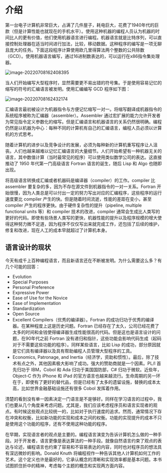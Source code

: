 # 介绍
第一台电子计算机非常巨大，占满了几件屋子，耗电巨大，花费了1940年代的巨款（但是计算性能也就现在的手机水平）。使用这种机器的编程人员认为机器的时间比人的更有价值，他们使用机器语言进行编程。机器语言就是比特序列，可以直接控制处理器在适当时间进行加法，比较，移动数据。这种程序的编写是一项无聊且庞大的任务。下面这段程序计算使用欧几里得算法两个整数的公共除数（GCD）。使用机器语言编写，通过16进制数表达的，可以运行在x86指令集处理器。

![image-20220708162408395](D:\md\programming_language_pragmatics_4th\src\assets\1.introduction\image-20220708162408395.png)

当人们开始编写大型程序时，显然需要更不易出错的符号集。于是使用容易记忆的缩写的符号的汇编语言被发明。使用汇编编写 GCD 程序如下图：

![image-20220708162432174](D:\md\programming_language_pragmatics_4th\src\assets\1.introduction\image-20220708162432174.png)

汇编语言最初被设计为机器指令与方便记忆缩写一对一。将缩写翻译成机器指令的系统程序被称为汇编器（assembler）。Assembler 通过宏扩展的能力允许开发者为常见指令定义参数化的缩写。但是汇编语言和机器语言的关系仍然很明确。编程仍然是以机器为中心：每种不同的计算机有自己的汇编语言，编程人员必须以计算机的方式思考。

随着计算机的进步以及竞争设计的发展，必须为每种新的计算机重写程序让人沮丧。人们也越来越难以记忆汇编语言的大量细节。人们开始希望有一种机器无关的语言，其中数值计算（当时最常见的程序）可以使用类似数学公司的表达。这直接推动了 1950 年代第一门高级语言 Fortran 语言的诞生，随后 Lisp 和 Algo 也随即出现。

将高级语言转换成汇编或者机器码是编译器（compiler）的工作。compiler 比 assembler 要复杂的多，因为不存在源文件到机器指令的一对一关系。Fortran 开始很慢，因为人类总是可以付出一定的努力写出对应的汇编程序，这些程序的运行速度要比 compiler 产生的快。但是随着时间流逝，性能的差距在变小，甚至 compiler 产生的程序更快。由于硬件复杂性的提升（pipeline, multiple functional units 等）和 compiler 技术的改进，compiler 通常会生成比人类写的更好的代码。即使有些场景人类写的更快，机器性能的提升以及程序规模的增大使得这种努力微不足道，因为程序不仅仅写出来就完成工作，还包括了后续的维护，修复和改进，现在人工的成本早就超过了计算机本身。



## 语言设计的现状

今天有成千上百种编程语言，而且新语言还在不断被发明。为什么需要这么多？有几个可能的回答：

- Evolution
- Special Purposes
- Personal Preference
- Expressive Power
- Ease of Use for the Novice
- Ease of Implementation
- Standardization
- Open Source
- Excellent Compilers（优秀的编译器）。Fortran 的成功归功于优秀的编译器。在某种程度上这是历史问题。Fortran 已经存在了太久，公司已经花费了太多的时间和金钱使得编译器生成性能很高的代码。但是这也是语言设计的问题，在90年代之前 Fortran 没有递归和指针，这些功能会影响代码生成（起码对于不需要这些功能的程序）。同样某些语言，比如 Lisp 的成功，部分原因就是它们具有编译器以及具有帮助编程人员管理大型程序的工具。
- Economics, Patronage, and Inertia（经济学，资助和惯性）。最后，除了技术有点之外，其他因素极大影响了成功。强大的赞助商就是一个因素。PL/I 首先归功于 IBM，Cobol 和 Ada 归功于美国国防部，C# 归功于微软。近些年，Object-C 作为 iPhone 和 iPad 的官方语言也越来越流行。生命周期的另一环在于，即使有了更好的替代品，但是已经有了太多的遗留设施，替换的成本太高，比如世界金融基础设施还有很多 Cobol 发挥着作用。

清楚的看到没有单一因素决定一门语言是不是够好。同样在学习语言的过程中，我们也要从几个角度来考虑问题。尤其是，我们应该考虑程序员和语言实现者的观点。有时候这些观点比较统一的，比如对于执行速度的追求。然而，通常情况下存在冲突和权衡，比如新功能的实现和成本之间的权衡。功能的实现提升的成本不只是使用这个功能的程序，还有不使用这种功能的程序。

在早期，实现语言者的观点是主要的。编程语言演变为告诉计算机怎么做的一种手段。对于开发者，语言更像是表达算法的一种手段。就像自然语言约束了观点的表达与论述，编程语言也约束了容易和不容易表达的内容，同时也对程序员的想法具有深远微妙的影响。Donald Knuth 将编程视作一种告诉其他人计算机如何工作的艺术。这个定义也许是最好的，它承认概念的清晰和实现效率都是基本问题。本书试图抓住折中的精神，考虑每个主题的概念和实现两方面内容。
